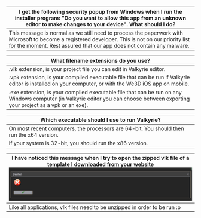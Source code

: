 | **I get the following security popup from Windows when I run the installer program: "Do you want to allow this app from an unknown editor to make changes to your device". What should I do?** |
| ------ |
| This message is normal as we still need to process the paperwork with Microsoft to become a registered developer. This is not on our priority list for the moment. Rest assured that our app does not contain any malware. |  

| **What filename extensions do you use?** |
| ------ |
| .vlk extension, is your project file you can edit in Valkyrie editor. |
| .vpk extension, is your compiled executable file that can be run if Valkyrie editor is installed on your computer, or with the We3D iOS app on mobile. |
| .exe extension, is your compiled executable file that can be run on any Windows computer (in Valkyrie editor you can choose between exporting your project as a vpk or an exe). |

| **Which executable should I use to run Valkyrie?** |
| ------ |
| On most recent computers, the processors are 64-bit. You should then run the x64 version. |
| If your system is 32-bit, you should run the x86 version. |

| **I have noticed this message when I try to open the zipped vlk file of a template I downloaded from your website** ![image](uploads/458ba03920075b29c55c6e4061d2a5c0/image.png) |
| ------ |
| Like all applications, vlk files need to be unzipped in order to be run :p |